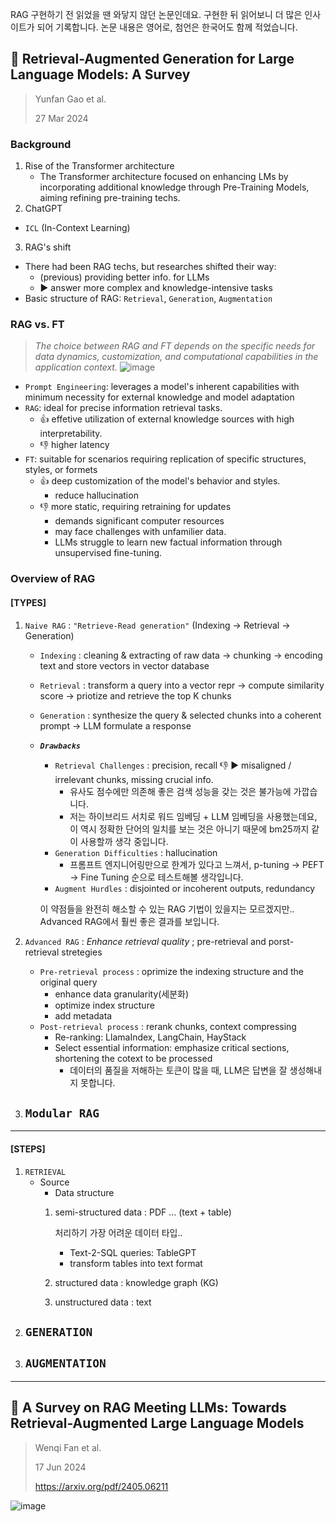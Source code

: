 RAG 구현하기 전 읽었을 땐 와닿지 않던 논문인데요. 구현한 뒤 읽어보니 더 많은 인사이트가 되어 기록합니다. 논문 내용은 영어로, 첨언은 한국어도 함께 적었습니다.

## 📄 Retrieval-Augmented Generation for Large Language Models: A Survey
> Yunfan Gao et al.
> 
> 27 Mar 2024

### Background
1. Rise of the Transformer architecture
   - The Transformer architecture focused on enhancing LMs by incorporating additional knowledge through Pre-Training Models, aiming refining pre-training techs.
2. ChatGPT
  - `ICL` (In-Context Learning)
3. RAG's shift
  - There had been RAG techs, but researches shifted their way:
      - (previous) providing better info. for LLMs
      - ▶️ answer more complex and knowledge-intensive tasks
  - Basic structure of RAG: `Retrieval`, `Generation`, `Augmentation`

### RAG vs. FT
> _The choice between RAG and FT depends on the specific needs for data dynamics, customization, and computational capabilities in the application context._
![image](https://github.com/yuneun92/personal_study/assets/101092482/fb82dc65-6c22-463c-af9c-10ecce4fdfd3)

- `Prompt Engineering`: leverages a model's inherent capabilities with minimum necessity for external knowledge and model adaptation
- `RAG`: ideal for precise information retrieval tasks.
  - 👍 effetive utilization of external knowledge sources with high interpretability.
  - 👎 higher latency
- `FT`: suitable for scenarios requiring replication of specific structures, styles, or formets
  - 👍 deep customization of the model's behavior and styles.
    - reduce hallucination
  - 👎 more static, requiring retraining for updates
    - demands significant computer resources
    - may face challenges with unfamilier data.
    - LLMs struggle to learn new factual information through unsupervised fine-tuning.
    


### Overview of RAG

#### [TYPES]

1. `Naive RAG` : `"Retrieve-Read generation"` (Indexing → Retrieval → Generation)
   - `Indexing` : cleaning & extracting of raw data → chunking → encoding text and store vectors in vector database
   - `Retrieval` : transform a query into a vector repr → compute similarity score → priotize and retrieve the top K chunks
   - `Generation` : synthesize the query & selected chunks into a coherent prompt → LLM formulate a response
   - _**`Drawbacks`**_
     - `Retrieval Challenges` : precision, recall 👎 ▶️ misaligned / irrelevant chunks, missing crucial info.
       - 유사도 점수에만 의존해 좋은 검색 성능을 갖는 것은 불가능에 가깝습니다.
       - 저는 하이브리드 서치로 워드 임베딩 + LLM 임베딩을 사용했는데요, 이 역시 정확한 단어의 일치를 보는 것은 아니기 때문에 bm25까지 같이 사용할까 생각 중입니다.
     - `Generation Difficulties` : hallucination
       - 프롬프트 엔지니어링만으로 한계가 있다고 느껴서, p-tuning → PEFT → Fine Tuning 순으로 테스트해볼 생각입니다. 
     - `Augment Hurdles` : disjointed or incoherent outputs, redundancy
       
     이 약점들을 완전히 해소할 수 있는 RAG 기법이 있을지는 모르겠지만.. Advanced RAG에서 훨씬 좋은 결과를 보입니다.
2. `Advanced RAG` : _Enhance retrieval quality_ ; pre-retrieval and porst-retrieval stretegies
   - `Pre-retrieval process` : oprimize the indexing structure and the original query
     - enhance data granularity(세분화)
     - optimize index structure
     - add metadata
   - `Post-retrieval process` : rerank chunks, context compressing
     - Re-ranking: LlamaIndex, LangChain, HayStack
     - Select essential information: emphasize critical sections, shortening the cotext to be processed
       - 데이터의 품질을 저해하는 토큰이 많을 때, LLM은 답변을 잘 생성해내지 못합니다. 
       
3. `Modular RAG`
   -
---

#### [STEPS]

1. `RETRIEVAL`
   - Source
     - Data structure
      1. semi-structured data : PDF ... (text + table)

         처리하기 가장 어려운 데이터 타입..
         - Text-2-SQL queries: TableGPT
         - transform tables into text format
      2. structured data : knowledge graph (KG)
      3. unstructured data : text
2. `GENERATION`
   - 
3. `AUGMENTATION`
   -
   
---

## 📄 A Survey on RAG Meeting LLMs: Towards Retrieval-Augmented Large Language Models
> Wenqi Fan et al.
>
> 17 Jun 2024
>
> https://arxiv.org/pdf/2405.06211

![image](https://github.com/yuneun92/personal_study/assets/101092482/3c7b49d5-42f6-4549-8aba-cb6328ac8a05)

